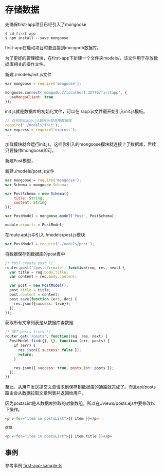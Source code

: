 # 存储数据

先确保first-app项目已经引入了mongoose

```
$ cd first-app
$ npm install --save mongoose
```

first-app在启动项目时要连接到mongodb数据库。

为了更好的管理模块，在first-app下新建一个文件夹models/，该文件用于存放数据库相关的操作文件。

新建./models/init.js文件

```js
var mongoose = require('mongoose');

mongoose.connect('mongodb://localhost:32770/firstapp', {
  useMongoClient: true
});
```

init.js就是数据库的初始化文件，可以在./app.js文件最开始引入init.js模板。

```js
// 在初始化app.js最开头就连接数据库
require('./models/init');
var express = require('express');
...
```

加载模块就会运行init.js，这样你引入的mongoose模块就连接上了数据库，后续只要操作mongoose即可。

新建Post模型，

新建./models/post.js文件

```js
var mongoose = require('mongoose');
var Schema = mongoose.Schema;

var PostSchema = new Schema({
    title: String,
    content: String
});

var PostModel = mongoose.model('Post', PostSchema);

module.exports = PostModel;
```

在route.api.js中引入./models/post.js模块

```js
var PostModel = require('./models/post');
```

将数据保存到数据库的post表中

```js
/* POST create post */
router.post('/posts/create', function(req, res, next) {
  var title = req.body.title;
  var content = req.body.content;

  var post = new PostModel();
  post.title = title;
  post.content = content;
  post.save(function (err, doc) {
    res.json({success: true});
  });
});
```

获取所有文章列表是从数据库查数据

```js
/* GET posts lists */
router.get('/posts', function(req, res, next) {
  PostModel.find({}, {}, function (err, posts) {
    if (err) {
      res.json({ success: false });
      return;
    }

    res.json({ success: true, postsList: posts });
  });
})
```

至此，从用户发送提交文章请求到保存到数据库的通路就完成了。而且api/posts路由会从数据拉取文章列表并返回给用户。

因为postsList是从数据库拉取的对象数组，所以在./views/posts.ejs中要修改以下操作。

```html
<p v-for="item in postsList">{{ item }}</p>

改成

<p v-for="item in postsList">{{ item.title }}</p>
```

## 事例

参考事例 [first-app-sample-8](https://github.com/xugy0926/learn-webapp-sample/tree/master/first-app-sample-8)


